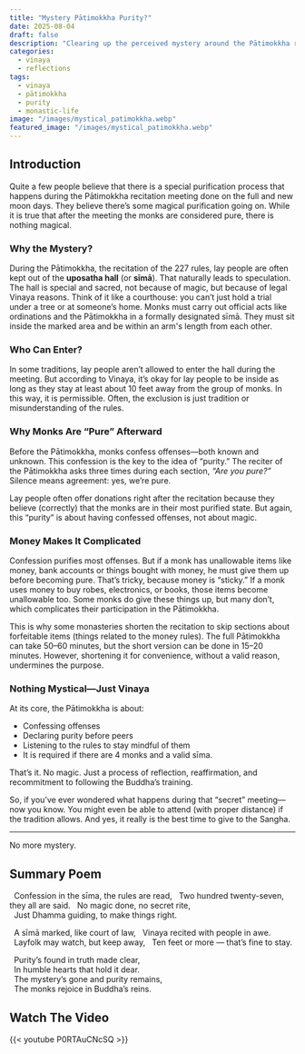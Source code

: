 ```yaml
---
title: "Mystery Pātimokkha Purity?"
date: 2025-08-04
draft: false
description: "Clearing up the perceived mystery around the Pātimokkha recitation, the sīmā boundary, and why monks are considered 'pure' afterward."
categories:
  - vinaya
  - reflections
tags:
  - vinaya
  - pātimokkha
  - purity
  - monastic-life
image: "/images/mystical_patimokkha.webp"
featured_image: "/images/mystical_patimokkha.webp"
---
```


## Introduction
Quite a few people believe that there is a special purification process that happens during the Pātimokkha recitation meeting done on the full and new moon days.  They believe there’s some magical purification going on.   While it is true that after the meeting the monks are considered pure, there is nothing magical. 

### Why the Mystery?
During the Pātimokkha, the recitation of the 227 rules, lay people are often kept out of the **uposatha hall** (or **sīmā**). That naturally leads to speculation. The hall is special and sacred, not because of magic, but because of legal Vinaya reasons. Think of it like a courthouse: you can’t just hold a trial under a tree or at someone’s home. Monks must carry out official acts like ordinations and the Pātimokkha in a formally designated sīmā.  They must sit inside the marked area and be within an arm's length from each other.

### Who Can Enter?
In some traditions, lay people aren’t allowed to enter the hall during the meeting. But according to Vinaya, it’s okay for lay people to be inside as long as they stay at least about 10 feet away from the group of monks. In this way, it is permissible.  Often, the exclusion is just tradition or misunderstanding of the rules.

### Why Monks Are “Pure” Afterward
Before the Pātimokkha, monks confess offenses—both known and unknown. This confession is the key to the idea of “purity.” The reciter of the Pātimokkha asks three times during each section, *“Are you pure?”* Silence means agreement: yes, we’re pure.

Lay people often offer donations right after the recitation because they believe (correctly) that the monks are in their most purified state. But again, this “purity” is about having confessed offenses, not about magic.

### Money Makes It Complicated
Confession purifies most offenses. But if a monk has unallowable items like money, bank accounts or things bought with money, he must give them up before becoming pure. That’s tricky, because money is “sticky.” If a monk uses money to buy robes, electronics, or books, those items become unallowable too. Some monks do give these things up, but many don’t, which complicates their participation in the Pātimokkha.

This is why some monasteries shorten the recitation to skip sections about forfeitable items (things related to the money rules). The full Pātimokkha can take 50–60 minutes, but the short version can be done in 15–20 minutes. However, shortening it for convenience, without a valid reason, undermines the purpose.

### Nothing Mystical—Just Vinaya
At its core, the Pātimokkha is about:
- Confessing offenses  
- Declaring purity before peers  
- Listening to the rules to stay mindful of them 
- It is required if there are 4 monks and a valid sīma.

That’s it. No magic. Just a process of reflection, reaffirmation, and recommitment to following the Buddha’s training.

So, if you’ve ever wondered what happens during that “secret” meeting—now you know. You might even be able to attend (with proper distance) if the tradition allows. And yes, it really is the best time to give to the Sangha.

---

No more mystery.
## Summary Poem
&nbsp;&nbsp;Confession in the sīma, the rules are read,
&nbsp;&nbsp;Two hundred twenty-seven, they all are said. 
&nbsp;&nbsp;No magic done, no secret rite,  
&nbsp;&nbsp;Just Dhamma guiding, to make things right.  

&nbsp;&nbsp;A sīmā marked, like court of law,
&nbsp;&nbsp;Vinaya recited with people in awe.
&nbsp;&nbsp;Layfolk may watch, but keep away,
&nbsp;&nbsp;Ten feet or more — that’s fine to stay.

&nbsp;&nbsp;Purity’s found in truth made clear,  
&nbsp;&nbsp;In humble hearts that hold it dear.  
&nbsp;&nbsp;The mystery’s gone and purity remains,  
&nbsp;&nbsp;The monks rejoice in Buddha’s reins.  

## Watch The Video
{{< youtube P0RTAuCNcSQ >}}